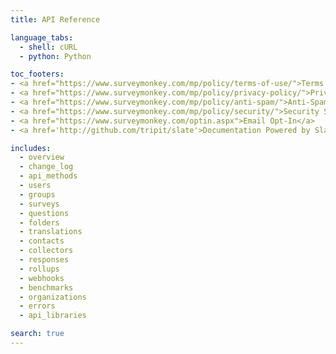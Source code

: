 ```yaml
---
title: API Reference

language_tabs:
  - shell: cURL
  - python: Python

toc_footers:
- <a href="https://www.surveymonkey.com/mp/policy/terms-of-use/">Terms of Use</a>
- <a href="https://www.surveymonkey.com/mp/policy/privacy-policy/">Privacy Policy</a>
- <a href="https://www.surveymonkey.com/mp/policy/anti-spam/">Anti-Spam Policy</a>
- <a href="https://www.surveymonkey.com/mp/policy/security/">Security Statement</a>
- <a href="https://www.surveymonkey.com/optin.aspx">Email Opt-In</a>
- <a href='http://github.com/tripit/slate'>Documentation Powered by Slate</a>

includes:
  - overview
  - change_log
  - api_methods
  - users
  - groups
  - surveys
  - questions
  - folders
  - translations
  - contacts
  - collectors
  - responses
  - rollups
  - webhooks
  - benchmarks
  - organizations
  - errors
  - api_libraries

search: true
---
```

